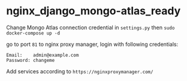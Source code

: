 # nginx_django_mongo-atlas_ready

Change Mongo Atlas connection credential in `settings.py`
then `sudo docker-compose up -d`

go to port `81` to nginx proxy manager, login with following credentials:
```
Email:    admin@example.com
Password: changeme
```
Add services according to `https://nginxproxymanager.com/`
